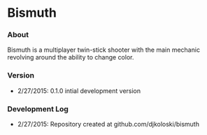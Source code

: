 # Bismuth

### About

Bismuth is a multiplayer twin-stick shooter with the main mechanic revolving around the ability to change color.

### Version

* 2/27/2015: 0.1.0 intial development version

### Development Log

* 2/27/2015: Repository created at github.com/djkoloski/bismuth
